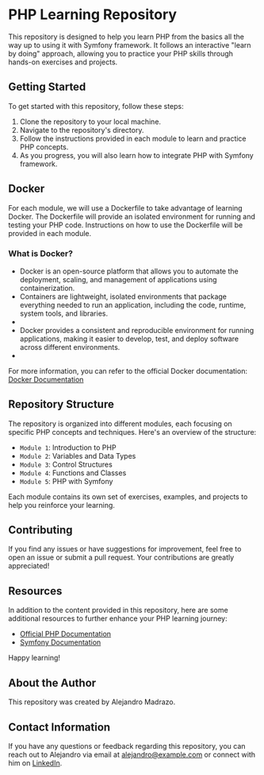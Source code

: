 # PHP Learning Repository

This repository is designed to help you learn PHP from the basics all the way up to using it with Symfony framework. It follows an interactive "learn by doing" approach, allowing you to practice your PHP skills through hands-on exercises and projects.

## Getting Started

To get started with this repository, follow these steps:

1. Clone the repository to your local machine.
2. Navigate to the repository's directory.
3. Follow the instructions provided in each module to learn and practice PHP concepts.
4. As you progress, you will also learn how to integrate PHP with Symfony framework.

## Docker

For each module, we will use a Dockerfile to take advantage of learning Docker. The Dockerfile will provide an isolated environment for running and testing your PHP code. Instructions on how to use the Dockerfile will be provided in each module.

### What is Docker? 
 * Docker is an open-source platform that allows you to automate the deployment, scaling, and management of applications using containerization. 
 * Containers are lightweight, isolated environments that package everything needed to run an application, including the code, runtime, system tools, and libraries.
 * 
 * Docker provides a consistent and reproducible environment for running applications, making it easier to develop, test, and deploy software across different environments.
 * 
For more information, you can refer to the official Docker documentation: [Docker Documentation](https://docs.docker.com/)


## Repository Structure

The repository is organized into different modules, each focusing on specific PHP concepts and techniques. Here's an overview of the structure:

- `Module 1`: Introduction to PHP
- `Module 2`: Variables and Data Types
- `Module 3`: Control Structures
- `Module 4`: Functions and Classes
- `Module 5`: PHP with Symfony

Each module contains its own set of exercises, examples, and projects to help you reinforce your learning.

## Contributing

If you find any issues or have suggestions for improvement, feel free to open an issue or submit a pull request. Your contributions are greatly appreciated!

## Resources

In addition to the content provided in this repository, here are some additional resources to further enhance your PHP learning journey:

- [Official PHP Documentation](https://www.php.net/docs.php)
- [Symfony Documentation](https://symfony.com/doc/current/index.html)

Happy learning!

## About the Author
This repository was created by Alejandro Madrazo.

## Contact Information
If you have any questions or feedback regarding this repository, you can reach out to Alejandro via email at alejandro@example.com or connect with him on [LinkedIn](https://www.linkedin.com/in/alejandro-madrazo-7a4ba7125/).
